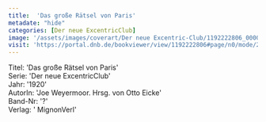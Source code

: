 ```yaml
---
title:  'Das große Rätsel von Paris'
metadate: "hide"
categories: [Der neue ExcentricClub]
image: '/assets/images/coverart/Der neue Excentric-Club/1192222806_00000010.jpg'
visit: 'https://portal.dnb.de/bookviewer/view/1192222806#page/n0/mode/2up'
---
```

Titel: 'Das große Rätsel von Paris' <br>
Serie: 'Der neue ExcentricClub' <br>
Jahr: '1920' <br>
AutorIn: 'Joe Weyermoor. Hrsg. von Otto Eicke' <br>
Band-Nr: '?' <br>
Verlag: ' MignonVerl'
